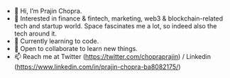 - 👋 Hi, I’m Prajin Chopra.
- 👀 Interested in finance & fintech, marketing, web3 & blockchain-related tech and startup world. Space fascinates me a lot, so indeed also the tech around it.
- 🌱 Currently learning to code.
- 💞️ Open to collaborate to learn new things.
- 📫 Reach me at Twitter (https://twitter.com/chopraprajin) / Linkedin (https://www.linkedin.com/in/prajin-chopra-ba8082175/)

<!---
chopraprajin/chopraprajin is a ✨ special ✨ repository because its `README.md` (this file) appears on your GitHub profile.
You can click the Preview link to take a look at your changes.
--->
